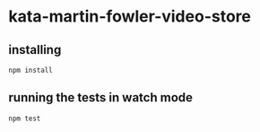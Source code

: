 # kata-martin-fowler-video-store

## installing

`npm install`

## running the tests in watch mode

`npm test`
